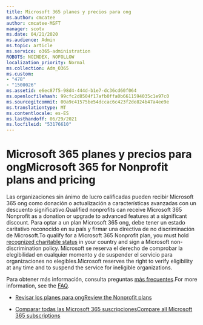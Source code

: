 ```yaml
---
title: Microsoft 365 planes y precios para ong
ms.author: cmcatee
author: cmcatee-MSFT
manager: scotv
ms.date: 04/21/2020
ms.audience: Admin
ms.topic: article
ms.service: o365-administration
ROBOTS: NOINDEX, NOFOLLOW
localization_priority: Normal
ms.collection: Adm_O365
ms.custom:
- "478"
- "1500026"
ms.assetid: e6ec87f5-98d4-444d-b1e7-dc36cd60f064
ms.openlocfilehash: 99cfc2d8504f17afb0ffa0b6611594035c1e97c0
ms.sourcegitcommit: 00a9c41575be54dccac6c423f2de824b47a4ee9e
ms.translationtype: MT
ms.contentlocale: es-ES
ms.lasthandoff: 06/29/2021
ms.locfileid: "53176610"
---
```

# <a name="microsoft-365-for-nonprofit-plans-and-pricing"></a><span data-ttu-id="7458c-102">Microsoft 365 planes y precios para ong</span><span class="sxs-lookup"><span data-stu-id="7458c-102">Microsoft 365 for Nonprofit plans and pricing</span></span>

<span data-ttu-id="7458c-103">Las organizaciones sin ánimo de lucro calificadas pueden recibir Microsoft 365 ong como donación o actualización a características avanzadas con un descuento significativo.</span><span class="sxs-lookup"><span data-stu-id="7458c-103">Qualified nonprofits can receive Microsoft 365 Nonprofit as a donation or upgrade to advanced features at a significant discount.</span></span> <span data-ttu-id="7458c-104">Para optar a un plan Microsoft 365 ong, [](https://go.microsoft.com/fwlink/p/?LinkID=330253) debe tener un estado caritativo reconocido en su país y firmar una directiva de no discriminación de Microsoft.</span><span class="sxs-lookup"><span data-stu-id="7458c-104">To qualify for a Microsoft 365 Nonprofit plan, you must hold [recognized charitable status](https://go.microsoft.com/fwlink/p/?LinkID=330253) in your country and sign a Microsoft non-discrimination policy.</span></span> <span data-ttu-id="7458c-105">Microsoft se reserva el derecho de comprobar la elegibilidad en cualquier momento y de suspender el servicio para organizaciones no elegibles.</span><span class="sxs-lookup"><span data-stu-id="7458c-105">Microsoft reserves the right to verify eligibility at any time and to suspend the service for ineligible organizations.</span></span>
  
<span data-ttu-id="7458c-106">Para obtener más información, consulta preguntas [más frecuentes](https://products.office.com/nonprofit/office-365-nonprofit).</span><span class="sxs-lookup"><span data-stu-id="7458c-106">For more information, see the [FAQ](https://products.office.com/nonprofit/office-365-nonprofit).</span></span>
  
- [<span data-ttu-id="7458c-107">Revisar los planes para ong</span><span class="sxs-lookup"><span data-stu-id="7458c-107">Review the Nonprofit plans</span></span>](https://products.office.com/nonprofit/office-365-nonprofit-plans-and-pricing?tab=1)

- [<span data-ttu-id="7458c-108">Comparar todas las Microsoft 365 suscripciones</span><span class="sxs-lookup"><span data-stu-id="7458c-108">Compare all Microsoft 365 subscriptions</span></span>](https://products.office.com/business/compare-more-office-365-for-business-plans)